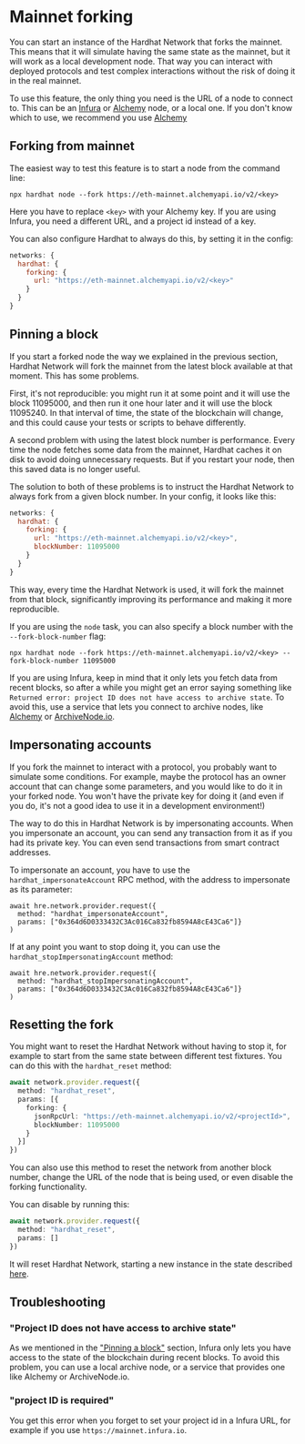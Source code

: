 # Mainnet forking

You can start an instance of the Hardhat Network that forks the mainnet. This means that it will simulate having the same state as the mainnet, but it will work as a local development node. That way you can interact with deployed protocols and test complex interactions without the risk of doing it in the real mainnet.

To use this feature, the only thing you need is the URL of a node to connect to. This can be an [Infura](https://infura.io/) or [Alchemy](https://alchemyapi.io/) node, or a local one. If you don't know which to use, we recommend you use [Alchemy](https://alchemyapi.io/) 

## Forking from mainnet

The easiest way to test this feature is to start a node from the command line:

```
npx hardhat node --fork https://eth-mainnet.alchemyapi.io/v2/<key>
```

Here you have to replace `<key>` with your Alchemy key. If you are using Infura, you need a different URL, and a project id instead of a key.

You can also configure Hardhat to always do this, by setting it in the config:

```js
networks: {
  hardhat: {
    forking: {
      url: "https://eth-mainnet.alchemyapi.io/v2/<key>"
    }
  }
}
```

## Pinning a block

If you start a forked node the way we explained in the previous section, Hardhat Network will fork the mainnet from the latest block available at that moment. This has some problems.

First, it's not reproducible: you might run it at some point and it will use the block 11095000, and then run it one hour later and it will use the block 11095240. In that interval of time, the state of the blockchain will change, and this could cause your tests or scripts to behave differently.

A second problem with using the latest block number is performance. Every time the node fetches some data from the mainnet, Hardhat caches it on disk to avoid doing unnecessary requests. But if you restart your node, then this saved data is no longer useful.

The solution to both of these problems is to instruct the Hardhat Network to always fork from a given block number. In your config, it looks like this:

```js
networks: {
  hardhat: {
    forking: {
      url: "https://eth-mainnet.alchemyapi.io/v2/<key>",
      blockNumber: 11095000
    }
  }
}
```

This way, every time the Hardhat Network is used, it will fork the mainnet from that block, significantly improving its performance and making it more reproducible.

If you are using the `node` task, you can also specify a block number with the `--fork-block-number` flag:

```
npx hardhat node --fork https://eth-mainnet.alchemyapi.io/v2/<key> --fork-block-number 11095000
```

If you are using Infura, keep in mind that it only lets you fetch data from recent blocks, so after a while you might get an error saying something like `Returned error: project ID does not have access to archive state`. To avoid this, use a service that lets you connect to archive nodes, like [Alchemy](https://alchemyapi.io/) or [ArchiveNode.io](https://archivenode.io/).

## Impersonating accounts

If you fork the mainnet to interact with a protocol, you probably want to simulate some conditions. For example, maybe the protocol has an owner account that can change some parameters, and you would like to do it in your forked node. You won't have the private key for doing it (and even if you do, it's not a good idea to use it in a development environment!)

The way to do this in Hardhat Network is by impersonating accounts. When you impersonate an account, you can send any transaction from it as if you had its private key. You can even send transactions from smart contract addresses.

To impersonate an account, you have to use the `hardhat_impersonateAccount` RPC method, with the address to impersonate as its parameter:

```tsx
await hre.network.provider.request({
  method: "hardhat_impersonateAccount",
  params: ["0x364d6D0333432C3Ac016Ca832fb8594A8cE43Ca6"]}
)
```

If at any point you want to stop doing it, you can use the `hardhat_stopImpersonatingAccount` method:

```tsx
await hre.network.provider.request({
  method: "hardhat_stopImpersonatingAccount",
  params: ["0x364d6D0333432C3Ac016Ca832fb8594A8cE43Ca6"]}
)
```

## Resetting the fork

You might want to reset the Hardhat Network without having to stop it, for example to start from the same state between different test fixtures. You can do this with the `hardhat_reset` method:

```ts
await network.provider.request({
  method: "hardhat_reset",
  params: [{
    forking: {
      jsonRpcUrl: "https://eth-mainnet.alchemyapi.io/v2/<projectId>",
      blockNumber: 11095000
    }
  }]
})
```

You can also use this method to reset the network from another block number, change the URL of the node that is being used, or even
disable the forking functionality. 

You can disable by running this:

```ts
await network.provider.request({
  method: "hardhat_reset",
  params: []
})
```

It will reset Hardhat Network, starting a new instance in the state described [here](../hardhat-network/README.md#hardhat-network-initial-state).

## Troubleshooting

### "Project ID does not have access to archive state"

As we mentioned in the ["Pinning a block"](#pinning-a-block) section, Infura only lets you have access to the state of the blockchain during recent blocks. To avoid this problem, you can use a local archive node, or a service that provides one like Alchemy or ArchiveNode.io.

### "project ID is required"

You get this error when you forget to set your project id in a Infura URL, for example if you use `https://mainnet.infura.io`.
